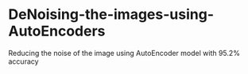 # DeNoising-the-images-using-AutoEncoders
Reducing the noise of the image using AutoEncoder model with 95.2% accuracy
